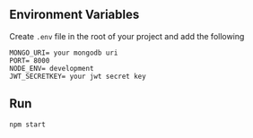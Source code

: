 ## Environment Variables
Create `.env` file in the root of your project and add the following

```
MONGO_URI= your mongodb uri
PORT= 8000
NODE_ENV= development
JWT_SECRETKEY= your jwt secret key
```

## Run
```
npm start
```

